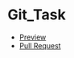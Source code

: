 # Git_Task
- [Preview](https://github.com/EvgeniiVoznyuk/Git_Task)
- [Pull Request](https://github.com/EvgeniiVoznyuk/Git_Task/pull/1/files)
